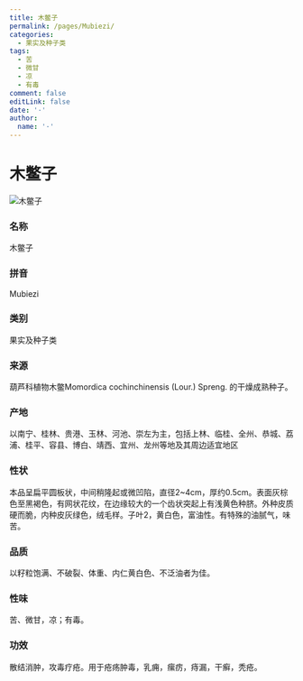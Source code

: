 ```yaml
---
title: 木鳖子
permalink: /pages/Mubiezi/
categories: 
  - 果实及种子类
tags: 
  - 苦
  - 微甘
  - 凉
  - 有毒
comment: false
editLink: false
date: '·'
author: 
  name: '·'
---
```

# 木鳖子

![木鳖子](https://image.zhongyibaike.com/image/%E6%9C%A8%E9%B3%96%E5%AD%90/%E6%9C%A8%E9%B3%96%E5%AD%901.jpg)

<!-- more -->
### 名称
木鳖子

### 拼音
Mubiezi

### 类别
果实及种子类

### 来源
葫芦科植物木鳖Momordica cochinchinensis (Lour.) Spreng. 的干燥成熟种子。

### 产地
以南宁、桂林、贵港、玉林、河池、崇左为主，包括上林、临桂、全州、恭城、荔浦、桂平、容县、博白、靖西、宜州、龙州等地及其周边适宜地区

### 性状
本品呈扁平圆板状，中间稍隆起或微凹陷，直径2~4cm，厚约0.5cm。表面灰棕色至黑褐色，有网状花纹，在边缘较大的一个齿状突起上有浅黄色种脐。外种皮质硬而脆，内种皮灰绿色，绒毛样。子叶2，黄白色，富油性。有特殊的油腻气，味苦。

### 品质
以籽粒饱满、不破裂、体重、内仁黄白色、不泛油者为佳。

### 性味
苦、微甘，凉；有毒。

### 功效
散结消肿，攻毒疗疮。用于疮疡肿毒，乳痈，瘰疠，痔漏，干癣，秃疮。
